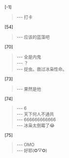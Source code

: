 
[-1] 
>--- 打卡<br>

[54] 
>--- 应该的蓝藻吧<br>

[70] 
>--- 全是内鬼<br>
>--- ？<br>
>--- 捉虫。救过冰枭性命。<br>

[73] 
>--- 果然是他<br>

[74] 
>--- 6<br>
>--- 天下何人不通共<br>
>--- 666666666666<br>
>--- 冰枭太倒霉了😂<br>

[75] 
>--- OMO<br>
>--- 好耶(✪▽✪)<br>
